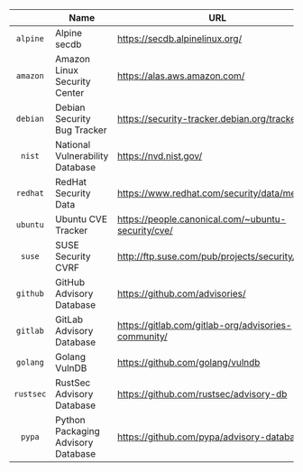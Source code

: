 |  | Name | URL |
| :----: | ---- | --- |
| `alpine` | Alpine secdb | https://secdb.alpinelinux.org/ | 
| `amazon` | Amazon Linux Security Center | https://alas.aws.amazon.com/ |
| `debian` | Debian Security Bug Tracker | https://security-tracker.debian.org/tracker/ |
| `nist` | National Vulnerability Database | https://nvd.nist.gov/ |
| `redhat` | RedHat Security Data | https://www.redhat.com/security/data/metrics/ |
| `ubuntu` | Ubuntu CVE Tracker | https://people.canonical.com/~ubuntu-security/cve/ |
| `suse` | SUSE Security CVRF | http://ftp.suse.com/pub/projects/security/cvrf/ |
| `github` | GitHub Advisory Database | https://github.com/advisories/ |
| `gitlab` | GitLab Advisory Database | https://gitlab.com/gitlab-org/advisories-community/ |
| `golang` | Golang VulnDB | https://github.com/golang/vulndb |
| `rustsec` | RustSec Advisory Database | https://github.com/rustsec/advisory-db |
| `pypa` | Python Packaging Advisory Database | https://github.com/pypa/advisory-database |

